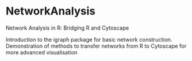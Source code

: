 # NetworkAnalysis
Network Analysis in R: Bridging R and Cytoscape

Introduction to the igraph package for basic network construction.
Demonstration of methods to transfer networks from R to Cytoscape for more advanced visualisation


